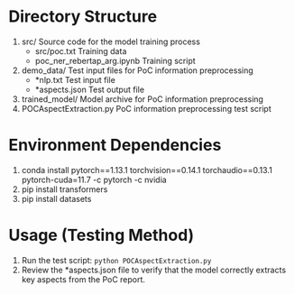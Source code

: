 # Directory Structure
1. src/   Source code for the model training process
    * src/poc.txt Training data
    * poc_ner_rebertap_arg.ipynb Training script
2. demo_data/    Test input files for PoC information preprocessing
    * *nlp.txt Test input file
    * *aspects.json Test output file
3. trained_model/    Model archive for PoC information preprocessing
4. POCAspectExtraction.py   PoC information preprocessing test script

# Environment Dependencies
1. conda install pytorch==1.13.1 torchvision==0.14.1 torchaudio==0.13.1 pytorch-cuda=11.7 -c pytorch -c nvidia
2. pip install transformers
3. pip install datasets

# Usage (Testing Method)
1. Run the test script: `python POCAspectExtraction.py`
2. Review the *aspects.json file to verify that the model correctly extracts key aspects from the PoC report.
